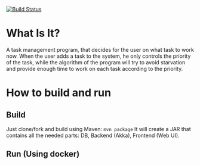 [![Build Status](https://travis-ci.org/igorbasko01/stuff-doer.svg?branch=master)](https://travis-ci.org/igorbasko01/stuff-doer)
# What Is It?
A task management program, that decides for the user on what task to work now.
When the user adds a task to the system, he only controls the priority 
of the task, while the algorithm of the program will try to avoid starvation
and provide enough time to work on each task according to the priority.
# How to build and run
## Build
Just clone/fork and build using Maven: `mvn package`
It will create a JAR that contains all the needed parts: DB, Backend (Akka), Frontend (Web UI). 
## Run (Using docker)

